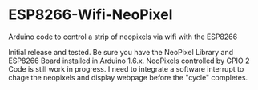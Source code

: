 # ESP8266-Wifi-NeoPixel
Arduino code to control a strip of neopixels via wifi with the ESP8266

Initial release and tested. Be sure you have the NeoPixel Library and ESP8266 Board installed in Arduino 1.6.x.
NeoPixels controlled by GPIO 2
Code is still work in progress. I need to integrate a software interrupt to chage the neopixels and display webpage before the "cycle" completes.
